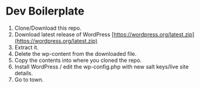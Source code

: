 # Dev Boilerplate

1. Clone/Download this repo.
2. Download latest release of WordPress [https://wordpress.org/latest.zip](https://wordpress.org/latest.zip)
3. Extract it.
4. Delete the wp-content from the downloaded file.
5. Copy the contents into where you cloned the repo.
6. Install WordPress / edit the wp-config.php with new salt keys/live site details.
7. Go to town.
